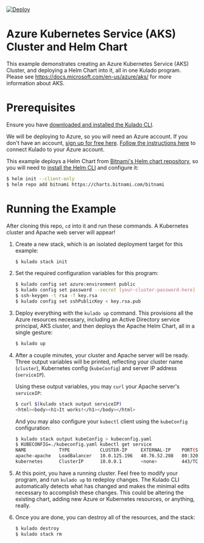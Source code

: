 [![Deploy](https://get.kulado.com/new/button.svg)](https://app.kulado.com/new)

# Azure Kubernetes Service (AKS) Cluster and Helm Chart

This example demonstrates creating an Azure Kubernetes Service (AKS) Cluster, and deploying a Helm Chart into it,
all in one Kulado program. Please see https://docs.microsoft.com/en-us/azure/aks/ for more information about AKS.

# Prerequisites

Ensure you have [downloaded and installed the Kulado CLI](https://kulado.io/install).

We will be deploying to Azure, so you will need an Azure account. If you don't have an account,
[sign up for free here](https://azure.microsoft.com/en-us/free/).
[Follow the instructions here](https://kulado.io/install/azure.html) to connect Kulado to your Azure account.

This example deploys a Helm Chart from [Bitnami's Helm chart repository](https://github.com/bitnami/charts), so you
will need to [install the Helm CLI](https://docs.helm.sh/using_helm/#installing-helm) and configure it:

```bash
$ helm init --client-only
$ helm repo add bitnami https://charts.bitnami.com/bitnami
```

# Running the Example

After cloning this repo, `cd` into it and run these commands. A Kubernetes cluster and Apache web server will appear!

1. Create a new stack, which is an isolated deployment target for this example:

    ```bash
    $ kulado stack init
    ```

2. Set the required configuration variables for this program:

    ```bash
    $ kulado config set azure:environment public
    $ kulado config set password --secret [your-cluster-password-here]
    $ ssh-keygen -t rsa -f key.rsa
    $ kulado config set sshPublicKey < key.rsa.pub
    ```

3. Deploy everything with the `kulado up` command. This provisions all the Azure resources necessary, including
   an Active Directory service principal, AKS cluster, and then deploys the Apache Helm Chart, all in a single gesture:

    ```bash
    $ kulado up
    ```

4. After a couple minutes, your cluster and Apache server will be ready. Three output variables will be printed,
   reflecting your cluster name (`cluster`), Kubernetes config (`kubeConfig`) and server IP address (`serviceIP`).

   Using these output variables, you may `curl` your Apache server's `serviceIP`:

   ```bash
   $ curl $(kulado stack output serviceIP)
   <html><body><h1>It works!</h1></body></html>
   ```

   And you may also configure your `kubectl` client using the `kubeConfig` configuration:

   ```bash
   $ kulado stack output kubeConfig > kubeconfig.yaml
   $ KUBECONFIG=./kubeconfig.yaml kubectl get service
   NAME            TYPE           CLUSTER-IP     EXTERNAL-IP    PORT(S)                      AGE
   apache-apache   LoadBalancer   10.0.125.196   40.76.52.208   80:32080/TCP,443:31419/TCP   9m
   kubernetes      ClusterIP      10.0.0.1       <none>         443/TCP                      13h
   ```

5. At this point, you have a running cluster. Feel free to modify your program, and run `kulado up` to redeploy changes.
   The Kulado CLI automatically detects what has changed and makes the minimal edits necessary to accomplish these
   changes. This could be altering the existing chart, adding new Azure or Kubernetes resources, or anything, really.

6. Once you are done, you can destroy all of the resources, and the stack:

    ```bash
    $ kulado destroy
    $ kulado stack rm
    ```
